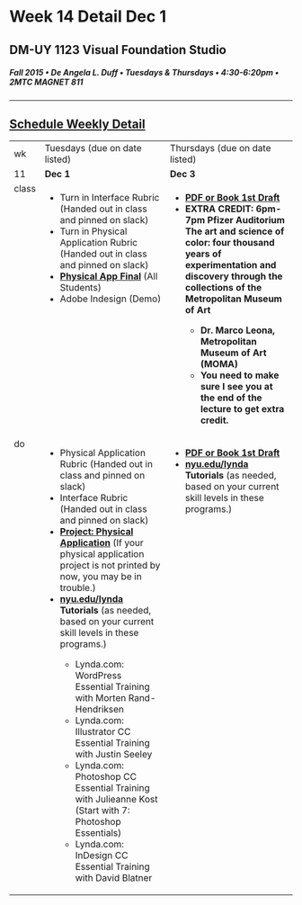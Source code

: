 # Week 14 Detail Dec 1

## DM-UY 1123 Visual Foundation Studio
##### Fall 2015 • De Angela L. Duff • Tuesdays & Thursdays • 4:30-6:20pm • 2MTC MAGNET 811 
---

## [Schedule Weekly Detail](dm1123_schedule_overview.md)

<table>
<tr>
<td>wk</td>
<td>Tuesdays (due on date listed)</td>
<td>Thursdays (due on date listed)</td>
</tr>
<!-- dates -->
<tr>
  <td valign="top">11</td>
  <td valign="top"><strong>Dec 1</strong></td>
  <td valign="top"><strong>Dec 3</strong></td>
</tr>
<!-- class -->
<tr>
  <td valign="top" width="4%">class</td>
  <td valign="top" width="48%"><ul>
  <li>Turn in Interface Rubric (Handed out in class and pinned on slack)</li>
  <li>Turn in Physical Application Rubric (Handed out in class and pinned on slack)</li>
  
  <li><strong><a href="dm1123vfs_projects_pa.md">Physical App Final</a></strong> (All Students)</li>
  <li>Adobe Indesign (Demo)</li>
  </ul>
</td>
  <td valign="top" width="48%">
  <ul>
  <li><strong><a href="dm1123_vfs_end_of_semester_deliverables.md">PDF or Book 1st Draft</a></strong></li>
  <li><strong>EXTRA CREDIT: 6pm-7pm Pfizer Auditorium The art and science of color: four thousand years of experimentation and discovery through the collections of the Metropolitan Museum of Art</li>

<ul>
<li>Dr. Marco Leona, Metropolitan Museum of Art (MOMA)</li>
<li>You need to make sure I see you at the end of the lecture to get extra credit.</li>
</ul>
</li>
  </ul>
</td>
</tr>


<!-- do -->
<tr>
  <td valign="top">do</td>
  <td valign="top">
  <ul>
  <li>Physical Application Rubric (Handed out in class and pinned on slack)</li>
  <li>Interface Rubric (Handed out in class and pinned on slack)</li>
 <li><strong><a href="dm1123vfs_projects_pa.md">Project: Physical Application</a></strong> (If your physical application project is not printed by now, you may be in trouble.)</li>
  <Li><strong><a href="http://nyu.edu/lynda">nyu.edu/lynda</a> Tutorials</strong> (as needed, based on your current skill levels in these programs.)</li>
  <ul>
  <li>Lynda.com: WordPress Essential Training with Morten Rand-Hendriksen</li>
  <li>Lynda.com: Illustrator CC Essential Training with Justin Seeley</li>
  <li>Lynda.com: Photoshop CC Essential Training with Julieanne Kost (Start with 7: Photoshop Essentials)</li>
  <li>Lynda.com: InDesign CC Essential Training with David Blatner</li>
  </ul></ul></td>
  <td valign="top">
  <ul>
  <li><strong><a href="dm1123_vfs_end_of_semester_deliverables.md">PDF or Book 1st Draft</a></strong></li>
  <li><strong><a href="http://nyu.edu/lynda">nyu.edu/lynda</a> Tutorials</strong> (as needed, based on your current skill levels in these programs.)</li>
  </ul></td>
</tr>
</table>


